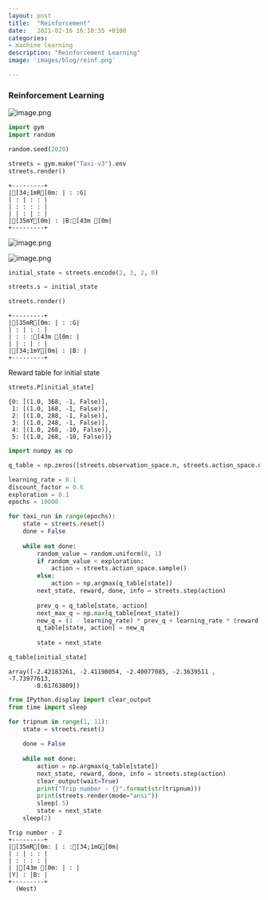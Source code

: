 ```yaml
---
layout: post
title:  "Reinforcement"
date:   2021-02-16 16:10:35 +0100
categories: 
- machine learning
description: "Reinforcement Learning"
image: 'images/blog/reinf.png'

---
```


### Reinforcement Learning

![image.png](attachment:image.png)


```python
import gym
import random

random.seed(2020)
```


```python
streets = gym.make("Taxi-v3").env
streets.render()
```

    +---------+
    |[34;1mR[0m: | : :G|
    | : | : : |
    | : : : : |
    | | : | : |
    |[35mY[0m| : |B:[43m [0m|
    +---------+
    
    

![image.png](attachment:image.png)

![image.png](attachment:image.png)


```python
initial_state = streets.encode(2, 3, 2, 0)

streets.s = initial_state

streets.render()
```

    +---------+
    |[35mR[0m: | : :G|
    | : | : : |
    | : : :[43m [0m: |
    | | : | : |
    |[34;1mY[0m| : |B: |
    +---------+
    
    

Reward table for initial state


```python
streets.P[initial_state]
```




    {0: [(1.0, 368, -1, False)],
     1: [(1.0, 168, -1, False)],
     2: [(1.0, 288, -1, False)],
     3: [(1.0, 248, -1, False)],
     4: [(1.0, 268, -10, False)],
     5: [(1.0, 268, -10, False)]}




```python
import numpy as np
```


```python
q_table = np.zeros([streets.observation_space.n, streets.action_space.n])

learning_rate = 0.1
discount_factor = 0.6
exploration = 0.1
epochs = 10000

for taxi_run in range(epochs):
    state = streets.reset()
    done = False
    
    while not done:
        random_value = random.uniform(0, 1)
        if random_value < exploration:
            action = streets.action_space.sample()
        else:
            action = np.argmax(q_table[state])
        next_state, reward, done, info = streets.step(action)
        
        prev_q = q_table[state, action]
        next_max_q = np.max(q_table[next_state])
        new_q = (1 - learning_rate) * prev_q + learning_rate * (reward + discount_factor * next_max_q)
        q_table[state, action] = new_q
        
        state = next_state
```


```python
q_table[initial_state]
```




    array([-2.42183261, -2.41198054, -2.40077085, -2.3639511 , -7.73977613,
           -8.61763809])




```python
from IPython.display import clear_output
from time import sleep

for tripnum in range(1, 11):
    state = streets.reset()
    
    done = False
    
    while not done:
        action = np.argmax(q_table[state])
        next_state, reward, done, info = streets.step(action)
        clear_output(wait=True)
        print("Trip number - {}".format(str(tripnum)))
        print(streets.render(mode="ansi"))
        sleep(.5)
        state = next_state
    sleep(2)
```

    Trip number - 2
    +---------+
    |[35mR[0m: | : :[34;1mG[0m|
    | : | : : |
    | : : : : |
    | |[43m [0m: | : |
    |Y| : |B: |
    +---------+
      (West)
    
    


```python

```
